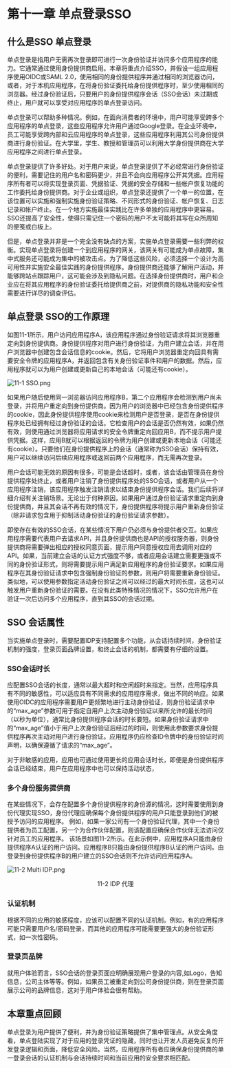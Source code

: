 # 第十一章 单点登录SSO

## 什么是SSO 单点登录

单点登录是指用户无需再次登录即可进行一次身份验证并访问多个应用程序的能力。它通常通过使用身份提供商启用。本章将重点介绍SSO，并假设一组应用程序使用OIDC或SAML 2.0，使用相同的身份提供程序并通过相同的浏览器访问，或者，对于本机应用程序，在将身份验证委托给身份提供程序时，至少使用相同的浏览器。经过身份验证后，只要用户的身份提供程序会话（SSO会话）未过期或终止，用户就可以享受对应用程序的单点登录访问。

单点登录可以帮助多种情况。例如，在面向消费者的环境中，用户可能享受跨多个应用程序的单点登录，这些应用程序允许用户通过Google登录。在企业环境中，员工可能享受跨内部和云应用程序的单点登录，这些应用程序利用其公司身份提供商进行身份验证。在大学里，学生、教授和管理员可以利用大学身份提供商在大学应用程序之间进行单点登录。

单点登录提供了许多好处。对于用户来说，单点登录提供了不必经常进行身份验证的便利，需要记住的用户名和密码更少，并且不会向应用程序公开其凭据。应用程序所有者可以将实现登录页面、凭据验证、凭据的安全存储和一些帐户恢复功能的工作委托给身份提供商。对于企业或组织，单点登录还提供了一个单一的位置，在该位置可以实施和强制实施身份验证策略、不同形式的身份验证、帐户恢复、日志记录和帐户终止。在一个地方实施最佳实践比在许多单独的应用程序中更容易。SSO还提高了安全性，使得只需记住一个密码的用户不太可能将其写在众所周知的便笺或白板上。

但是，单点登录并非是一个完全没有缺点的方案，实施单点登录需要一些利弊的权衡。实现单点登录将创建一个到应用程序的网关，该网关有可能成为单点故障，集中式服务还可能成为集中的被攻击点。为了降低这些风险，必须选择一个设计为高可用性并实施安全最佳实践的身份提供程序。身份提供商还能够了解用户活动，并能够跨站点跟踪用户，这可能会涉及到隐私问题。在选择身份提供商时，用户和企业应在将其应用程序的身份验证委托给提供商之前，对提供商的隐私功能和安全性需要进行详尽的调查评估。

## 单点登录 SSO的工作原理

如图11-1所示，用户访问应用程序A，该应用程序通过身份验证请求将其浏览器重定向到身份提供商。身份提供程序对用户进行身份验证，为用户建立会话，并在用户浏览器中创建包含会话信息的cookie。然后，它将用户浏览器重定向回具有需要安全令牌的应用程序A，并返回包含有关身份验证事件和用户的数据。然后，应用程序就可以为用户创建或更新自己的本地会话（可能还有cookie）。

![11-1 SSO.png](https://i.loli.net/2021/09/08/oXiP4k3ws2EuTeN.png)

如果用户随后使用同一浏览器访问应用程序B，第二个应用程序会检测到用户尚未登录，并将用户重定向到身份提供商。因为用户的浏览器中已经包含身份提供程序的cookie，因此身份提供程序使用cookie来检测用户是否登录，是否在身份提供程序处已经拥有经过身份验证的会话。它检查用户的会话是否仍然有效，如果仍然有效，则使用通过浏览器将应用请求的安全令牌重定向回应用B，而不提示用户提供凭据。这样，应用B就可以根据返回的令牌为用户创建或更新本地会话（可能还有cookie）。只要他们在身份提供程序上的会话（通常称为SSO会话）保持有效，用户可以继续访问后续应用程序或返回前两个应用程序，而无需再次登录。

用户会话可能无效的原因有很多，可能是会话超时，或者，该会话由管理员在身份提供程序处终止，或者用户注销了身份提供程序处的SSO会话，或者用户从一个应用程序注销，该应用程序触发注销请求以结束身份提供程序会话。我们后续将详细介绍有关注销场景。无论出于何种原因，如果用户通过身份验证请求重定向到身份提供商，并且其会话不再有效的情况下，身份提供程序将提示用户重新身份验证（除非请求包含用于抑制活动身份验证的身份验证请求参数）。

即使存在有效的SSO会话，在某些情况下用户仍必须与身份提供者交互。如果应用程序需要代表用户去请求API，并且身份提供商也是API的授权服务器，则身份提供商将需要弹出相应的授权同意页面，提示用户同意授权应用去调用对应的API。如果，当前建立会话的认证方式强度不够，或者应用会话建立需要更强或不同的身份验证形式，则将需要提示用户满足新应用程序的身份验证要求。如果应用程序在其身份验证请求中包含强制身份验证的参数，则用户将需要重新身份验证。类似地，可以使用参数指定活动身份验证之间可以经过的最大时间长度，这也可以触发用户重新身份验证的需要。在没有此类特殊情况的情况下，SSO允许用户在验证一次后访问多个应用程序，直到其SSO的会话过期。

## SSO 会话属性

当实施单点登录时，需要配置IDP支持配置多个功能，从会话持续时间，身份验证机制的强度，登录页面品牌设置，和终止会话的机制，都需要有仔细的设置。

### SSO会话时长

应配置SSO会话的长度，通常以最大超时和空闲超时来指定。当然，应用程序具有不同的敏感性，可以适应具有不同需求的应用程序需求，做出不同的响应。如果使用OIDC的应用程序需要用户更频繁地进行主动身份验证，则身份验证请求中的“max_age”参数可用于指定自用户上次主动身份验证以来所允许的最长时间（以秒为单位），通常比身份提供程序会话的时长要短。如果身份验证请求中的“max_age”值小于用户上次身份验证后经过的时间，则使用此参数要求身份提供程序再次主动对用户进行身份验证。应用程序仍应检查ID令牌中的身份验证时间声明，以确保遵循了请求的“max_age”。

对于非敏感的应用，应用也可通过使用更长的应用会话时长，即便是身份提供程序会话已经结束，用户在应用程序中也可以保持活动状态，

### 多个身份服务提供商

在某些情况下，会存在配置多个身份提供程序的身份源的情况，这时需要使用到身份代理实现SSO，身份代理应确保每个身份提供程序的用户只能登录到他们的被授予访问的应用程序。
例如，如果一家公司有一个身份验证代理，其中一个身份提供者为员工配置，另一个为合作伙伴配置，则该配置应确保合作伙伴无法访问仅针对员工的应用程序。
该场景如图11-2所示。在此示例中，应用程序A只能由身份提供程序A认证的用户访问。应用程序B只能由身份提供程序B认证的用户访问。由登录到身份提供程序B的用户建立的SSO会话则不允许访问应用程序A。

![11-2 Multi IDP.png](https://i.loli.net/2021/09/08/Tg3KNLdhYPVFDue.png)

<center>11-2 IDP 代理</center>

### 认证机制

根据不同的应用的敏感程度，应该可以配置不同的认证机制。例如，有的应用程序可能只需要用户名/密码登录，而其他的应用程序可能需要更强大的身份验证形式，如一次性密码。

### 登录页品牌

就用户体验而言，SSO会话的登录页面应明确展现用户登录的内容,如Logo，告知信息，公司主体等等。例如，如果员工被重定向到公司身份提供商，则在登录页面展示公司的品牌信息，这对于用户体验会很有帮助。

## 本章重点回顾

单点登录为用户提供了便利，并为身份验证策略提供了集中管理点。从安全角度看，单点登陆实现了对于应用的登录凭证的隐藏，同时也让开发人员避免反复的开发登录逻辑和页面，降低安全风险。当然，应用程序所有者应确保身份提供商的单一登录会话的认证机制与会话持续时间和当前应用的安全要求相匹配。

